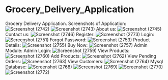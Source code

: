 # Grocery_Delivery_Application
Grocery Delivery Application.
Screenshots of Application:
![Screenshot (2742)](https://github.com/adityajadhav18/Grocery_Delivery_Application/assets/88199222/59c67976-473a-4e50-8e99-8841423b6af1)
![Screenshot (2743)](https://github.com/adityajadhav18/Grocery_Delivery_Application/assets/88199222/20d2a782-84fa-4d8b-b951-5d0f0c0c6c18)
About us:
![Screenshot (2745)](https://github.com/adityajadhav18/Grocery_Delivery_Application/assets/88199222/b1eb6ed9-b6b7-4ff8-b433-7ce5554c1627)
Contact us:
![Screenshot (2746)](https://github.com/adityajadhav18/Grocery_Delivery_Application/assets/88199222/5bec2de8-682d-4299-9771-276823ac7869)
Register:
![Screenshot (2773)](https://github.com/adityajadhav18/Grocery_Delivery_Application/assets/88199222/6a0738fa-1444-453a-93bc-f86230e70d14)
Login:
![Screenshot (2751)](https://github.com/adityajadhav18/Grocery_Delivery_Application/assets/88199222/5c4eebdc-30ad-4f88-a3a3-ae6d78cdd20d)
Forgot Password:
![Screenshot (2753)](https://github.com/adityajadhav18/Grocery_Delivery_Application/assets/88199222/d74208f0-2f81-4cd5-802a-7cb5cd200d69)
Product Details:
![Screenshot (2755)](https://github.com/adityajadhav18/Grocery_Delivery_Application/assets/88199222/adfc2911-ddd5-4416-ac9b-7af67fadbd4d)
Buy Now:
![Screenshot (2757)](https://github.com/adityajadhav18/Grocery_Delivery_Application/assets/88199222/0ee8bc04-a38d-493d-b97a-33a32746abde)
Admin Module:
Admin Login:
![Screenshot (2759)](https://github.com/adityajadhav18/Grocery_Delivery_Application/assets/88199222/75763b3d-6480-4ef0-be17-f2f85674b95d)
View Products:
![Screenshot (2760)](https://github.com/adityajadhav18/Grocery_Delivery_Application/assets/88199222/20b70d4f-d2f7-4988-92a1-d141a066de88)
Add Products:
![Screenshot (2762)](https://github.com/adityajadhav18/Grocery_Delivery_Application/assets/88199222/68859ead-0d4e-44a9-9a62-9bb6955f9ff4)
View Pending Orders:
![Screenshot (2763)](https://github.com/adityajadhav18/Grocery_Delivery_Application/assets/88199222/eedf32fd-8772-4369-882d-c5ab760bf357)
View Customers:
![Screenshot (2764)](https://github.com/adityajadhav18/Grocery_Delivery_Application/assets/88199222/51e4dd34-2fed-42fa-b74a-22c38f131148)
Mysql Database:
![Screenshot (2768)](https://github.com/adityajadhav18/Grocery_Delivery_Application/assets/88199222/6541c8db-3278-4d6f-a316-d9bfbc64a895)
![Screenshot (2769)](https://github.com/adityajadhav18/Grocery_Delivery_Application/assets/88199222/e8ca05b0-d1cf-4e80-815e-e564f3543fed)
![Screenshot (2770)](https://github.com/adityajadhav18/Grocery_Delivery_Application/assets/88199222/e02469b0-f197-46db-8996-3d2e1233dcb4)
![Screenshot (2772)](https://github.com/adityajadhav18/Grocery_Delivery_Application/assets/88199222/456ec627-5616-463a-a993-645923cc3442)


